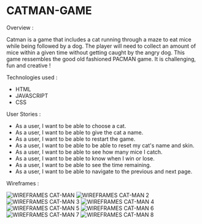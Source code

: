 # CATMAN-GAME

Overview :

Catman is a game that includes a cat running through a maze to eat mice while being followed by a dog. The player will need to collect an amount of mice within a given time without getting caught by the angry dog. This game ressembles the good old fashioned PACMAN game. It is challenging, fun and creative !



Technologies used :

- HTML
- JAVASCRIPT
- CSS

User Stories :

- As a user, I want to be able to choose a cat.
- As a user, I want to be able to give the cat a name.
- As a user, I want to be able to restart the game.
- As a user, I want to be able to be able to reset my cat's name and skin.
- As a user, I want to be able to see how many mice I catch.
- As a user, I want to be able to know when I win or lose.
- As a user, I want to be able to see the time remaining.
- As a user, I want to be able to navigate to the previous and next page.


Wireframes :

![WIREFRAMES CAT-MAN](https://user-images.githubusercontent.com/119818121/212823670-02f6f9db-7794-4375-804b-686cc3bc36fc.jpeg)
![WIREFRAMES CAT-MAN 2](https://user-images.githubusercontent.com/119818121/212823782-d32ca53c-cd35-4a65-bc1a-44adff2c0396.jpeg)
![WIREFRAMES CAT-MAN 3](https://user-images.githubusercontent.com/119818121/212823841-6978463e-4700-487f-b489-894b593c8abe.jpeg)
![WIREFRAMES CAT-MAN 4](https://user-images.githubusercontent.com/119818121/212823853-2d32125c-7f9c-48cf-9b36-23ad3569dfe1.jpeg)
![WIREFRAMES CAT-MAN 5](https://user-images.githubusercontent.com/119818121/212823882-5683a5a7-0ae5-4094-8ded-8cb3272e2961.jpeg)
![WIREFRAMES CAT-MAN 6](https://user-images.githubusercontent.com/119818121/212823901-235590a7-fe7a-413f-9aa7-5bd81b1274ab.jpeg)
![WIREFRAMES CAT-MAN 7](https://user-images.githubusercontent.com/119818121/212823918-b0eaefe4-37d8-40bd-826a-18013518191f.jpeg)
![WIREFRAMES CAT-MAN 8](https://user-images.githubusercontent.com/119818121/212823930-bdd916b3-4c1f-40dd-97ca-5575dc50ab85.jpeg)

